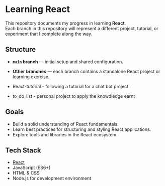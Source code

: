 # Learning React

This repository documents my progress in learning **React**.  
Each branch in this repository will represent a different project, tutorial, or experiment that I complete along the way.

## Structure
- **`main` branch** — initial setup and shared configuration.
- **Other branches** — each branch contains a standalone React project or learning exercise.

- React-tutorial - following a tutorial for a chat bot project.
- to_do_list - personal project to apply the knowdledge earnt

## Goals
- Build a solid understanding of React fundamentals.
- Learn best practices for structuring and styling React applications.
- Explore tools and libraries in the React ecosystem.

## Tech Stack
- [React](https://react.dev/)
- JavaScript (ES6+)
- HTML & CSS
- Node.js for development environment
